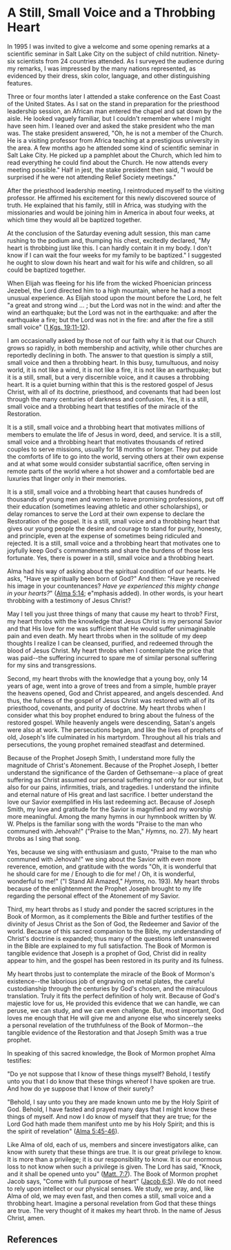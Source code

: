# A Still, Small Voice and a Throbbing Heart

In 1995 I was invited to give a welcome and some opening remarks at a
scientific seminar in Salt Lake City on the subject of child nutrition.
Ninety-six scientists from 24 countries attended. As I surveyed the audience
during my remarks, I was impressed by the many nations represented, as
evidenced by their dress, skin color, language, and other distinguishing
features.

Three or four months later I attended a stake conference on the East Coast of
the United States. As I sat on the stand in preparation for the priesthood
leadership session, an African man entered the chapel and sat down by the
aisle. He looked vaguely familiar, but I couldn't remember where I might have
seen him. I leaned over and asked the stake president who the man was. The
stake president answered, "Oh, he is not a member of the Church. He is a
visiting professor from Africa teaching at a prestigious university in the
area. A few months ago he attended some kind of scientific seminar in Salt
Lake City. He picked up a pamphlet about the Church, which led him to read
everything he could find about the Church. He now attends every meeting
possible." Half in jest, the stake president then said, "I would be surprised
if he were not attending Relief Society meetings."

After the priesthood leadership meeting, I reintroduced myself to the visiting
professor. He affirmed his excitement for this newly discovered source of
truth. He explained that his family, still in Africa, was studying with the
missionaries and would be joining him in America in about four weeks, at which
time they would all be baptized together.

At the conclusion of the Saturday evening adult session, this man came rushing
to the podium and, thumping his chest, excitedly declared, "My heart is
throbbing just like this. I can hardly contain it in my body. I don't know if
I can wait the four weeks for my family to be baptized." I suggested he ought
to slow down his heart and wait for his wife and children, so all could be
baptized together.

When Elijah was fleeing for his life from the wicked Phoenician princess
Jezebel, the Lord directed him to a high mountain, where he had a most unusual
experience. As Elijah stood upon the mount before the Lord, he felt "a great
and strong wind ... ; but the Lord was not in the wind: and after the wind an
earthquake; but the Lord was not in the earthquake: and after the earthquake a
fire; but the Lord was not in the fire: and after the fire a still small
voice" ([1 Kgs. 19:11-12](/scriptures/ot/1-kgs/19.11-12?lang=eng#10)).

I am occasionally asked by those not of our faith why it is that our Church
grows so rapidly, in both membership and activity, while other churches are
reportedly declining in both. The answer to that question is simply a still,
small voice and then a throbbing heart. In this busy, tumultuous, and noisy
world, it is not like a wind, it is not like a fire, it is not like an
earthquake; but it is a still, small, but a very discernible voice, and it
causes a throbbing heart. It is a quiet burning within that this is the
restored gospel of Jesus Christ, with all of its doctrine, priesthood, and
covenants that had been lost through the many centuries of darkness and
confusion. Yes, it is a still, small voice and a throbbing heart that
testifies of the miracle of the Restoration.

It is a still, small voice and a throbbing heart that motivates millions of
members to emulate the life of Jesus in word, deed, and service. It is a
still, small voice and a throbbing heart that motivates thousands of retired
couples to serve missions, usually for 18 months or longer. They put aside the
comforts of life to go into the world, serving others at their own expense and
at what some would consider substantial sacrifice, often serving in remote
parts of the world where a hot shower and a comfortable bed are luxuries that
linger only in their memories.

It is a still, small voice and a throbbing heart that causes hundreds of
thousands of young men and women to leave promising professions, put off their
education (sometimes leaving athletic and other scholarships), or delay
romances to serve the Lord at their own expense to declare the Restoration of
the gospel. It is a still, small voice and a throbbing heart that gives our
young people the desire and courage to stand for purity, honesty, and
principle, even at the expense of sometimes being ridiculed and rejected. It
is a still, small voice and a throbbing heart that motivates one to joyfully
keep God's commandments and share the burdens of those less fortunate. Yes,
there is power in a still, small voice and a throbbing heart.

Alma had his way of asking about the spiritual condition of our hearts. He
asks, "Have ye spiritually been born of God?" And then: "Have ye received his
image in your countenances? _Have ye experienced this mighty change in your
hearts?_" ([Alma 5:14](/scriptures/bofm/alma/5.14?lang=eng#13); e"mphasis
added). In other words, is your heart throbbing with a testimony of Jesus
Christ?

May I tell you just three things of many that cause my heart to throb? First,
my heart throbs with the knowledge that Jesus Christ is my personal Savior and
that His love for me was sufficient that He would suffer unimaginable pain and
even death. My heart throbs when in the solitude of my deep thoughts I realize
I can be cleansed, purified, and redeemed through the blood of Jesus Christ.
My heart throbs when I contemplate the price that was paid--the suffering
incurred to spare me of similar personal suffering for my sins and
transgressions.

Second, my heart throbs with the knowledge that a young boy, only 14 years of
age, went into a grove of trees and from a simple, humble prayer the heavens
opened, God and Christ appeared, and angels descended. And thus, the fulness
of the gospel of Jesus Christ was restored with all of its priesthood,
covenants, and purity of doctrine. My heart throbs when I consider what this
boy prophet endured to bring about the fulness of the restored gospel. While
heavenly angels were descending, Satan's angels were also at work. The
persecutions began, and like the lives of prophets of old, Joseph's life
culminated in his martyrdom. Throughout all his trials and persecutions, the
young prophet remained steadfast and determined.

Because of the Prophet Joseph Smith, I understand more fully the magnitude of
Christ's Atonement. Because of the Prophet Joseph, I better understand the
significance of the Garden of Gethsemane--a place of great suffering as Christ
assumed our personal suffering not only for our sins, but also for our pains,
infirmities, trials, and tragedies. I understand the infinite and eternal
nature of His great and last sacrifice. I better understand the love our
Savior exemplified in His last redeeming act. Because of Joseph Smith, my love
and gratitude for the Savior is magnified and my worship more meaningful.
Among the many hymns in our hymnbook written by W. W. Phelps is the familiar
song with the words "Praise to the man who communed with Jehovah!" ("Praise to
the Man," _Hymns,_ no. 27). My heart throbs as I sing that song.

Yes, because we sing with enthusiasm and gusto, "Praise to the man who
communed with Jehovah!" we sing about the Savior with even more reverence,
emotion, and gratitude with the words "Oh, it is wonderful that he should care
for me / Enough to die for me! / Oh, it is wonderful, wonderful to me!" ("I
Stand All Amazed," _Hymns,_ no. 193). My heart throbs because of the
enlightenment the Prophet Joseph brought to my life regarding the personal
effect of the Atonement of my Savior.

Third, my heart throbs as I study and ponder the sacred scriptures in the Book
of Mormon, as it complements the Bible and further testifies of the divinity
of Jesus Christ as the Son of God, the Redeemer and Savior of the world.
Because of this sacred companion to the Bible, my understanding of Christ's
doctrine is expanded; thus many of the questions left unanswered in the Bible
are explained to my full satisfaction. The Book of Mormon is tangible evidence
that Joseph is a prophet of God, Christ did in reality appear to him, and the
gospel has been restored in its purity and its fulness.

My heart throbs just to contemplate the miracle of the Book of Mormon's
existence--the laborious job of engraving on metal plates, the careful
custodianship through the centuries by God's chosen, and the miraculous
translation. Truly it fits the perfect definition of holy writ. Because of
God's majestic love for us, He provided this evidence that we can handle, we
can peruse, we can study, and we can even challenge. But, most important, God
loves me enough that He will give me and anyone else who sincerely seeks a
personal revelation of the truthfulness of the Book of Mormon--the tangible
evidence of the Restoration and that Joseph Smith was a true prophet.

In speaking of this sacred knowledge, the Book of Mormon prophet Alma
testifies:

"Do ye not suppose that I know of these things myself? Behold, I testify unto
you that I do know that these things whereof I have spoken are true. And how
do ye suppose that I know of their surety?

"Behold, I say unto you they are made known unto me by the Holy Spirit of God.
Behold, I have fasted and prayed many days that I might know these things of
myself. And now I do know of myself that they are true; for the Lord God hath
made them manifest unto me by his Holy Spirit; and this is the spirit of
revelation" ([Alma 5:45-46](/scriptures/bofm/alma/5.45-46?lang=eng#44)).

Like Alma of old, each of us, members and sincere investigators alike, can
know with surety that these things are true. It is our great privilege to
know. It is more than a privilege; it is our responsibility to know. It is our
enormous loss to not know when such a privilege is given. The Lord has said,
"Knock, and it shall be opened unto you" ([Matt.
7:7](/scriptures/nt/matt/7.7?lang=eng#6)). The Book of Mormon prophet Jacob
says, "Come with full purpose of heart" ([Jacob
6:5](/scriptures/bofm/jacob/6.5?lang=eng#4)). We do not need to rely upon
intellect or our physical senses. We study, we pray, and, like Alma of old, we
may even fast, and then comes a still, small voice and a throbbing heart.
Imagine a personal revelation from God that these things are true. The very
thought of it makes my heart throb. In the name of Jesus Christ, amen.

## References

